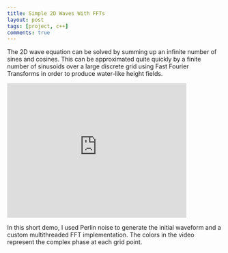 ```yaml
---
title: Simple 2D Waves With FFTs
layout: post
tags: [project, c++]
comments: true
---
```


The 2D wave equation can be solved by summing up an infinite number of sines and cosines. This can be approximated quite quickly by a finite number of sinusoids over a large discrete grid using Fast Fourier Transforms in order to produce water-like height fields.

<iframe width="420" height="315" src="https://www.youtube.com/embed/d7emScLBD14" frameborder="0" allowfullscreen></iframe>

In this short demo, I used Perlin noise to generate the initial waveform and a custom multithreaded FFT implementation. The colors in the video represent the complex phase at each grid point.